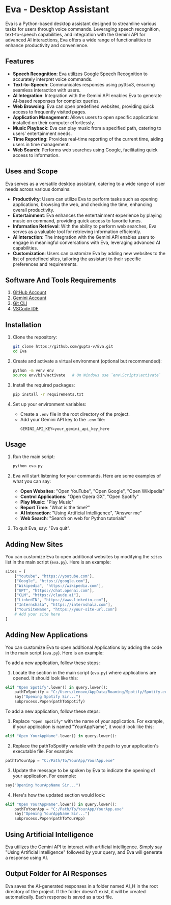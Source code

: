 # Eva - Desktop Assistant

Eva is a Python-based desktop assistant designed to streamline various tasks for users through voice commands. Leveraging speech recognition, text-to-speech capabilities, and integration with the Gemini API for advanced AI interactions, Eva offers a wide range of functionalities to enhance productivity and convenience.

## Features

- **Speech Recognition**: Eva utilizes Google Speech Recognition to accurately interpret voice commands.
- **Text-to-Speech**: Communicates responses using pyttsx3, ensuring seamless interaction with users.
- **AI Integration**: Integration with the Gemini API enables Eva to generate AI-based responses for complex queries.
- **Web Browsing**: Eva can open predefined websites, providing quick access to frequently visited pages.
- **Application Management**: Allows users to open specific applications installed on their computer effortlessly.
- **Music Playback**: Eva can play music from a specified path, catering to users' entertainment needs.
- **Time Reporting**: Provides real-time reporting of the current time, aiding users in time management.
- **Web Search**: Performs web searches using Google, facilitating quick access to information.

## Uses and Scope

Eva serves as a versatile desktop assistant, catering to a wide range of user needs across various domains:

- **Productivity**: Users can utilize Eva to perform tasks such as opening applications, browsing the web, and checking the time, enhancing overall productivity.
- **Entertainment**: Eva enhances the entertainment experience by playing music on command, providing quick access to favorite tunes.
- **Information Retrieval**: With the ability to perform web searches, Eva serves as a valuable tool for retrieving information efficiently.
- **AI Interaction**: The integration with the Gemini API enables users to engage in meaningful conversations with Eva, leveraging advanced AI capabilities.
- **Customization**: Users can customize Eva by adding new websites to the list of predefined sites, tailoring the assistant to their specific preferences and requirements.

## Software And Tools Requirements

1. [GitHub Account](https://github.com/)
2. [Gemini Account](https://gemini.google.com/)
3. [Git CLI](https://git-scm.com/book/en/v2/Getting-Started-The-Command-Line)
4. [VSCode IDE](https://code.visualstudio.com/)

## Installation

1. Clone the repository:

   ```sh
   git clone https://github.com/gupta-v/Eva.git
   cd Eva
   ```

2. Create and activate a virtual environment (optional but recommended):

   ```sh
   python -m venv env
   source env/bin/activate   # On Windows use `env\Scripts\activate`
   ```

3. Install the required packages:

   ```sh
   pip install -r requirements.txt
   ```

4. Set up your environment variables:
   - Create a `.env` file in the root directory of the project.
   - Add your Gemini API key to the `.env` file:
     ```
     GEMINI_API_KEY=your_gemini_api_key_here
     ```

## Usage

1. Run the main script:

   ```sh
   python eva.py
   ```

2. Eva will start listening for your commands. Here are some examples of what you can say:

   - **Open Websites**: "Open YouTube", "Open Google", "Open Wikipedia"
   - **Control Applications**: "Open Opera GX", "Open Spotify"
   - **Play Music**: "Play Music"
   - **Report Time**: "What is the time?"
   - **AI Interaction**: "Using Artificial Intelligence", "Answer me"
   - **Web Search**: "Search on web for Python tutorials"

3. To quit Eva, say: "Eva quit".

## Adding New Sites

You can customize Eva to open additional websites by modifying the `sites` list in the main script (`eva.py`). Here is an example:

```python
sites = [
    ["Youtube", "https://youtube.com"],
    ["Google", "https://google.com"],
    ["Wikipedia", "https://wikipedia.com"],
    ["GPT", "https://chat.openai.com"],
    ["CLM", "https://claude.ai"],
    ["LinkedIN", "https://www.linkedin.com"],
    ["Internshala", "https://internshala.com"],
    ["YourSiteName", "https://your-site-url.com"]
    # Add your site here
]
```

## Adding New Applications

You can customize Eva to open additional Applications by adding the code in the main script (`eva.py`). Here is an example:

To add a new application, follow these steps:

1. Locate the section in the main script (`eva.py`) where applications are opened. It should look like this:

```python
elif "Open Spotify".lower() in query.lower():
    pathToSpotify = "C:/Users/Lenovo/AppData/Roaming/Spotify/Spotify.exe"
    say("Opening Spotify Sir...")
    subprocess.Popen(pathToSpotify)
```

To add a new application, follow these steps:

1. Replace `"Open Spotify"` with the name of your application. For example, if your application is named "YourAppName", it would look like this:

```python
elif "Open YourAppName".lower() in query.lower():
```

2. Replace the pathToSpotify variable with the path to your application's executable file. For example:

```python
pathToYourApp = "C:/Path/To/YourApp/YourApp.exe"
```

3. Update the message to be spoken by Eva to indicate the opening of your application. For example:

```python
say("Opening YourAppName Sir...")
```

4. Here's how the updated section would look:

```python
elif "Open YourAppName".lower() in query.lower():
    pathToYourApp = "C:/Path/To/YourApp/YourApp.exe"
    say("Opening YourAppName Sir...")
    subprocess.Popen(pathToYourApp)
```

## Using Artificial Intelligence

Eva utilizes the Gemini API to interact with artificial intelligence. Simply say "Using Artificial Intelligence" followed by your query, and Eva will generate a response using AI.

## Output Folder for AI Responses

Eva saves the AI-generated responses in a folder named AI_H in the root directory of the project. If the folder doesn't exist, it will be created automatically. Each response is saved as a text file.
